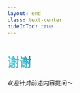 ```yaml
---
layout: end
class: text-center
hideInToc: true
---
```


# 谢谢

欢迎针对前述内容提问～

<style>
  h1 {
      background-color: #2b90b6;
      background-image: linear-gradient(45deg, #4ec5d4 10%, #146b8c 20%);
      background-size: 100%;
      -webkit-background-clip: text;
      -moz-background-clip: text;
      -webkit-text-fill-color: transparent;
      -moz-text-fill-color: transparent;
    }
</style>